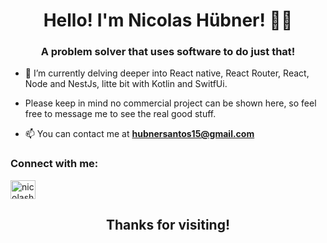 <h1 align="center">Hello! I'm Nicolas Hübner! 👨‍💻</h1>
<h3 align="center">A problem solver that uses software to do just that!</h3>

- 🔭 I’m currently delving deeper into React native, React Router, React, Node and NestJs, litte bit with Kotlin and SwitfUi.


- Please keep in mind no commercial project can be shown here, so feel free to message me to see the real good stuff.


- 📫 You can contact me at **hubnersantos15@gmail.com**

<h3 align="left">Connect with me:</h3>
<p align="left">
<a href="https://linkedin.com/in/nicolashsantos" target="blank"><img align="center" src="https://raw.githubusercontent.com/rahuldkjain/github-profile-readme-generator/master/src/images/icons/Social/linked-in-alt.svg" alt="nicolashubner" height="30" width="40" /></a>
</p>

[//]: # (<h1>🔧  Technologies & Tools</h1>)

[//]: # ()
[//]: # (<div align="center">)

[//]: # (<table>)

[//]: # (  <tr>)

[//]: # (    <td align="center" height="108" width="108">)

[//]: # (      <img)

[//]: # (        src="https://cdn.jsdelivr.net/gh/devicons/devicon/icons/javascript/javascript-plain.svg")

[//]: # (        width="48")

[//]: # (        height="48")

[//]: # (        alt="JavaScript")

[//]: # (      />)

[//]: # (      <br /><strong>JavaScript</strong>)

[//]: # (    </td>)

[//]: # (    <td align="center" height="108" width="108">)

[//]: # (      <img)

[//]: # (        src="https://cdn.jsdelivr.net/gh/devicons/devicon/icons/typescript/typescript-plain.svg")

[//]: # (        width="48")

[//]: # (        height="48")

[//]: # (        alt="TypeScript")

[//]: # (      />)

[//]: # (      <br /><strong>TypeScript</strong>)

[//]: # (    </td>)

[//]: # (    <td align="center" height="108" width="108">)

[//]: # (      <img)

[//]: # (        src="https://cdn.jsdelivr.net/gh/devicons/devicon/icons/redux/redux-original.svg")

[//]: # (        width="48")

[//]: # (        height="48")

[//]: # (        alt="Redux")

[//]: # (      />)

[//]: # (      <br /><strong>Redux</strong>)

[//]: # (    </td>)

[//]: # (     <td align="center" height="108" width="108">)

[//]: # (    <img)

[//]: # (      src="https://img.icons8.com/color/48/net-framework.png")

[//]: # (       width="48")

[//]: # (        height="48")

[//]: # (        alt=".Net Core")

[//]: # (      />)

[//]: # (      <br /><strong>.Net Core</strong>)

[//]: # (    </td>)

[//]: # (  </tr>)

[//]: # (  <tr>)

[//]: # (    </td>)

[//]: # (        <td align="center" height="108" width="108">)

[//]: # (      <img)

[//]: # (        src="https://cdn.jsdelivr.net/gh/devicons/devicon/icons/react/react-original.svg")

[//]: # (        width="48")

[//]: # (        height="48")

[//]: # (        alt="React")

[//]: # (      />)

[//]: # (      <br /><strong>React</strong>)

[//]: # (    </td>)

[//]: # (    <td align="center" height="108" width="108">)

[//]: # (      <img)

[//]: # (        src="https://cdn.jsdelivr.net/gh/devicons/devicon/icons/react/react-original.svg")

[//]: # (        width="48")

[//]: # (        height="48")

[//]: # (        alt="React Native")

[//]: # (      />)

[//]: # (      <br /><strong>React Native</strong>)

[//]: # (    </td>)

[//]: # (     <td align="center" height="108" width="108">)

[//]: # (      <img)

[//]: # (        src="https://cdn.jsdelivr.net/gh/devicons/devicon/icons/jest/jest-plain.svg")

[//]: # (        width="48")

[//]: # (        height="48")

[//]: # (        alt="Jest")

[//]: # (      />)

[//]: # (      <br /><strong>Jest</strong>)

[//]: # (    </td>)

[//]: # (    <td align="center" height="108" width="108">)

[//]: # (      <img)

[//]: # (        src="https://d33wubrfki0l68.cloudfront.net/e937e774cbbe23635999615ad5d7732decad182a/26072/logo-small.ede75a6b.svg")

[//]: # (        width="48")

[//]: # (        height="48")

[//]: # (        alt="NestJs")

[//]: # (      />)

[//]: # (      <br /><strong>NestJs</strong>)

[//]: # (     </tr>)

[//]: # (    <td align="center" height="108" width="108">)

[//]: # (      <img)

[//]: # (        src='https://img.icons8.com/color/48/000000/nodejs.png')

[//]: # (        width="48")

[//]: # (        height="48")

[//]: # (        alt="Node.js")

[//]: # (      />)

[//]: # (      <br /><strong>Node.js</strong>)

[//]: # (    </td>)

[//]: # (     <td align="center" height="108" width="108">)

[//]: # (      <img)

[//]: # (        src='https://img.icons8.com/color/48/000000/mongodb.png')

[//]: # (        width="48")

[//]: # (        height="48")

[//]: # (        alt="Mongodb")

[//]: # (      />)

[//]: # (      <br /><strong>Mongodb</strong>)

[//]: # (    </td>)

[//]: # (    <td align="center" height="108" width="108">)

[//]: # (      <img)

[//]: # (        src='https://www.docker.com/wp-content/uploads/2022/03/vertical-logo-monochromatic.png')

[//]: # (        width="48")

[//]: # (        height="48")

[//]: # (        alt="Docker")

[//]: # (      />)

[//]: # (      <br /><strong>Docker</strong>)

[//]: # (    </td>)

[//]: # (     </td>)

[//]: # (     <td align="center" height="108" width="108">)

[//]: # (      <img)

[//]: # (        src="https://img.icons8.com/external-tal-revivo-shadow-tal-revivo/24/external-kotlin-a-cross-platform-statically-typed-general-purpose-programming-language-with-type-inference-logo-shadow-tal-revivo.png")

[//]: # (        width="48")

[//]: # (        height="48")

[//]: # (        alt="Kotlin")

[//]: # (      />)

[//]: # (      <br /><strong>Kotlin</strong>)

[//]: # (    </td>)

[//]: # (     </tr>)

[//]: # (</table>)

[//]: # (</div>)

[//]: # (# 📈 Stats)

[//]: # (<div align="center">)

[//]: # (<img)

[//]: # (  src="https://github-readme-stats.vercel.app/api?username=NicolasHubner&show_icons=true&theme=react&&hide_border=true")

[//]: # (/>)

[//]: # (</br>)

[//]: # (</br>)

[//]: # (<img)

[//]: # (  src="https://github-readme-streak-stats.herokuapp.com/?user=NicolasHubner&&theme=react&&hide_border=true")

[//]: # (/>)

[//]: # (</br>)

[//]: # (</br>)

[//]: # (<img)

[//]: # (src="https://github-readme-stats.vercel.app/api/top-langs/?username=NicolasHubner&layout=compact")

[//]: # (/>)

[//]: # (</div>)

[//]: # (<h1>)

[//]: # (<img src="https://img.icons8.com/ios/50/000000/duplicate-contacts.png"/>)

[//]: # (Contact</h1>)

[//]: # ()
[//]: # ([![Linkedin Badge]&#40;https://img.shields.io/badge/-Nicolas%20Hubner-blue?style=for-the-badge&logo=Linkedin&logoColor=white&link=https://www.linkedin.com/in/nicolashubner/&#41;]&#40;https://www.linkedin.com/in/nicolashubner/&#41;)

[//]: # ([![Gmail Badge]&#40;https://img.shields.io/badge/-Nicolas%20Hubner-c14438?style=for-the-badge&logo=Gmail&logoColor=white&link=mailto:hubnersantos15@gmail.com&#41;]&#40;mailto:hubnersantos15@gmail.com&#41;)

<h2 align="center"> Thanks for visiting!</h2>
